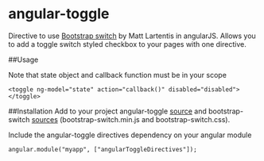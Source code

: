 angular-toggle
================

Directive to use [Bootstrap switch](http://www.larentis.eu/switch/) by Matt Lartentis in angularJS. Allows you to add a toggle switch styled checkbox to your pages with one directive.


##Usage
    <toggle ng-model="state" action="callback()"></toggle>

Note that state object and callback function must be in your scope

    <toggle ng-model="state" action="callback()" disabled="disabled"></toggle>

##Installation
Add to your project angular-toggle [source](https://github.com/carolineBda/angular-toggle/blob/master/directives/angular-toggle.min.js) and bootstrap-switch [sources](https://github.com/nostalgiaz/bootstrap-switch) (bootstrap-switch.min.js and bootstrap-switch.css).

Include the angular-toggle directives dependency on your angular module

    angular.module("myapp", ["angularToggleDirectives"]);


